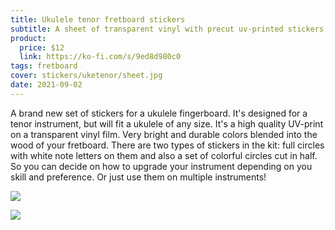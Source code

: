 ```yaml
---
title: Ukulele tenor fretboard stickers
subtitle: A sheet of transparent vinyl with precut uv-printed stickers
product:
  price: $12
  link: https://ko-fi.com/s/9ed8d980c0
tags: fretboard
cover: stickers/uketenor/sheet.jpg
date: 2021-09-02
---
```


A brand new set of stickers for a ukulele fingerboard. It's designed for a tenor instrument, but will fit a ukulele of any size. It's a high quality UV-print on a transparent vinyl film. Very bright and durable colors blended into the wood of your fretboard. There are two types of stickers in the kit: full circles with white note letters on them and also a set of colorful circles cut in half. So you can decide on how to upgrade your instrument depending on you skill and preference. Or just use them on multiple instruments!

![](/media/stickers/uketenor/hor.jpg)

![](/media/stickers/uketenor/tweezers.jpg)